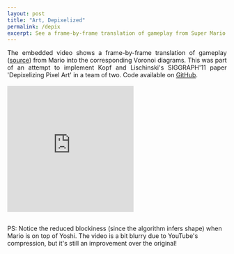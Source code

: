 ```yaml
---
layout: post
title: "Art, Depixelized"
permalink: /depix
excerpt: See a frame-by-frame translation of gameplay from Super Mario Bros. into the corresponding Voronoi diagrams, which can be scaled to high-resolution screen without losing fidelity (being vector shapes).<br/>
---
```


<div align="justify">The embedded video shows a frame-by-frame translation of gameplay (<a href="http://johanneskopf.de/publications/pixelart/supplementary/video_hq4x_4x_h264.mp4">source</a>) from Mario into the corresponding Voronoi diagrams. This was part of an attempt to implement Kopf and Lischinski's SIGGRAPH'11 paper 'Depixelizing Pixel Art' in a team of two. Code available on <a href="https://github.com/kandarpksk">GitHub</a>.</div><br/>
<iframe width="290" height="290" src="https://www.youtube.com/embed/n4UP7V_Ev0g" frameborder="0" allowfullscreen style="margin-bottom:15px;"></iframe>

PS: Notice the reduced blockiness (since the algorithm infers shape) when Mario is on top of Yoshi. The video is a bit blurry due to YouTube's compression, but it's still an improvement over the original!